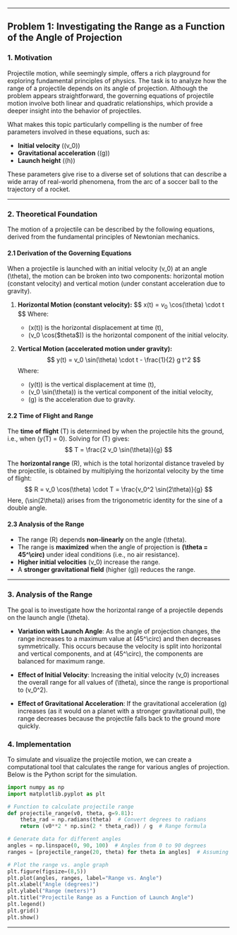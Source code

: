 

---

## **Problem 1: Investigating the Range as a Function of the Angle of Projection**

### **1. Motivation**

Projectile motion, while seemingly simple, offers a rich playground for exploring fundamental principles of physics. The task is to analyze how the range of a projectile depends on its angle of projection. Although the problem appears straightforward, the governing equations of projectile motion involve both linear and quadratic relationships, which provide a deeper insight into the behavior of projectiles.

What makes this topic particularly compelling is the number of free parameters involved in these equations, such as:

- **Initial velocity** (\(v_0\))
- **Gravitational acceleration** (\(g\))
- **Launch height** (\(h\))

These parameters give rise to a diverse set of solutions that can describe a wide array of real-world phenomena, from the arc of a soccer ball to the trajectory of a rocket.

---

### **2. Theoretical Foundation**

The motion of a projectile can be described by the following equations, derived from the fundamental principles of Newtonian mechanics.

#### **2.1 Derivation of the Governing Equations**

When a projectile is launched with an initial velocity \(v_0\) at an angle \(\theta\), the motion can be broken into two components: horizontal motion (constant velocity) and vertical motion (under constant acceleration due to gravity).

1. **Horizontal Motion (constant velocity):**
   $$
   x(t) = $v_0$ \cos(\theta) \cdot t
   $$
   Where:
   - \(x(t)\) is the horizontal displacement at time \(t\),
   - \(v_0 \cos(\$theta$)\) is the horizontal component of the initial velocity.

2. **Vertical Motion (accelerated motion under gravity):**
   $$
   y(t) = v_0 \sin(\theta) \cdot t - \frac{1}{2} g t^2
   $$
   Where:
   - \(y(t)\) is the vertical displacement at time \(t\),
   - \(v_0 \sin(\theta)\) is the vertical component of the initial velocity,
   - \(g\) is the acceleration due to gravity.

#### **2.2 Time of Flight and Range**

The **time of flight** \(T\) is determined by when the projectile hits the ground, i.e., when \(y(T) = 0\). Solving for \(T\) gives:
$$
T = \frac{2 v_0 \sin(\theta)}{g}
$$

The **horizontal range** \(R\), which is the total horizontal distance traveled by the projectile, is obtained by multiplying the horizontal velocity by the time of flight:
$$
R = v_0 \cos(\theta) \cdot T = \frac{v_0^2 \sin(2\theta)}{g}
$$
Here, \(\sin(2\theta)\) arises from the trigonometric identity for the sine of a double angle.

#### **2.3 Analysis of the Range**

- The range \(R\) depends **non-linearly** on the angle \(\theta\).
- The range is **maximized** when the angle of projection is **\(\theta = 45^\circ\)** under ideal conditions (i.e., no air resistance).
- **Higher initial velocities** \(v_0\) increase the range.
- A **stronger gravitational field** (higher \(g\)) reduces the range.

---

### **3. Analysis of the Range**

The goal is to investigate how the horizontal range of a projectile depends on the launch angle \(\theta\). 

- **Variation with Launch Angle**: As the angle of projection changes, the range increases to a maximum value at \(45^\circ\) and then decreases symmetrically. This occurs because the velocity is split into horizontal and vertical components, and at \(45^\circ\), the components are balanced for maximum range.
  
- **Effect of Initial Velocity**: Increasing the initial velocity \(v_0\) increases the overall range for all values of \(\theta\), since the range is proportional to \(v_0^2\).

- **Effect of Gravitational Acceleration**: If the gravitational acceleration \(g\) increases (as it would on a planet with a stronger gravitational pull), the range decreases because the projectile falls back to the ground more quickly.


### **4. Implementation**

To simulate and visualize the projectile motion, we can create a computational tool that calculates the range for various angles of projection. Below is the Python script for the simulation.

```python
import numpy as np
import matplotlib.pyplot as plt

# Function to calculate projectile range
def projectile_range(v0, theta, g=9.81):
    theta_rad = np.radians(theta)  # Convert degrees to radians
    return (v0**2 * np.sin(2 * theta_rad)) / g  # Range formula

# Generate data for different angles
angles = np.linspace(0, 90, 100)  # Angles from 0 to 90 degrees
ranges = [projectile_range(20, theta) for theta in angles]  # Assuming v0 = 20 m/s

# Plot the range vs. angle graph
plt.figure(figsize=(8,5))
plt.plot(angles, ranges, label="Range vs. Angle")
plt.xlabel("Angle (degrees)")
plt.ylabel("Range (meters)")
plt.title("Projectile Range as a Function of Launch Angle")
plt.legend()
plt.grid()
plt.show()
```

---


 



